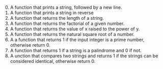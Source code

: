 0. A  function that prints a string, followed by a new line.
1. A function that prints a string in reverse
2. A function that returns the length of a string.
3. A function that returns the factorial of a given number.
4. A function that returns the value of x raised to the power of y.
5. A function that returns the natural square root of a number.
6. A a function that returns 1 if the input integer is a prime number, otherwise return 0.
7. A function that returns 1 if a string is a palindrome and 0 if not.
8. A unction that compares two strings and returns 1 if the strings can be considered identical, otherwise return 0.